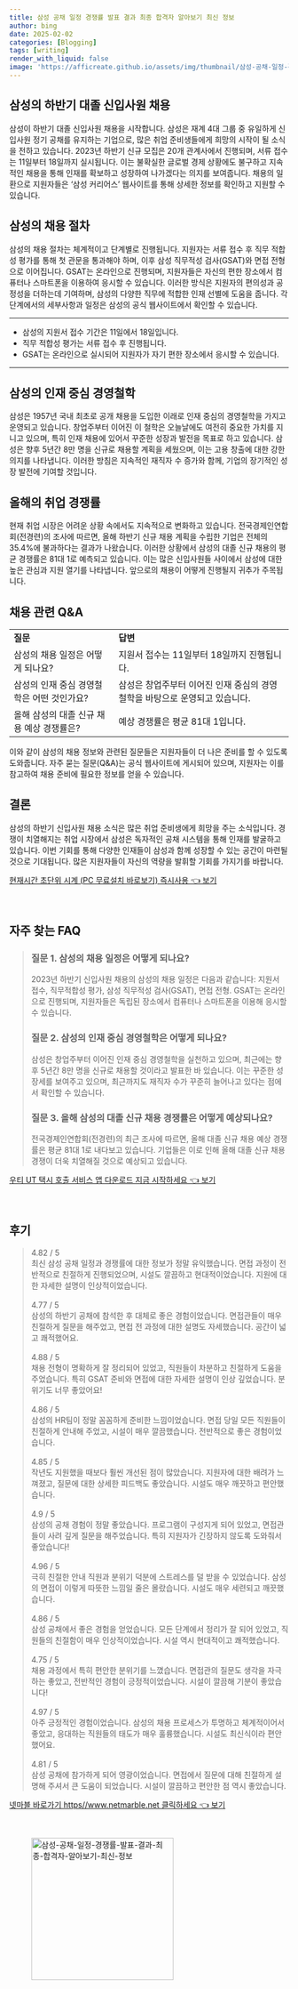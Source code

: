 ```yaml
---
title: 삼성 공채 일정 경쟁률 발표 결과 최종 합격자 알아보기 최신 정보
author: bing
date: 2025-02-02
categories: [Blogging]
tags: [writing]
render_with_liquid: false
image: 'https://afficreate.github.io/assets/img/thumbnail/삼성-공채-일정-경쟁률-발표-결과-최종-합격자-알아보기-최신-정보.webp'
---
```



<h2 id='삼성_하반기_신입사원_채용'>삼성의 하반기 대졸 신입사원 채용</h2>

<p>삼성이 하반기 대졸 신입사원 채용을 시작합니다. 삼성은 재계 4대 그룹 중 유일하게 신입사원 정기 공채를 유지하는 기업으로, 많은 취업 준비생들에게 희망의 시작이 될 소식을 전하고 있습니다. 2023년 하반기 신규 모집은 20개 관계사에서 진행되며, 서류 접수는 11일부터 18일까지 실시됩니다. 이는 불확실한 글로벌 경제 상황에도 불구하고 지속적인 채용을 통해 인재를 확보하고 성장하여 나가겠다는 의지를 보여줍니다. 채용의 일환으로 지원자들은 ‘삼성 커리어스’ 웹사이트를 통해 상세한 정보를 확인하고 지원할 수 있습니다.</p>

<h2 id='채용_절차'>삼성의 채용 절차</h2>

<p>삼성의 채용 절차는 체계적이고 단계별로 진행됩니다. 지원자는 서류 접수 후 직무 적합성 평가를 통해 첫 관문을 통과해야 하며, 이후 삼성 직무적성 검사(GSAT)와 면접 전형으로 이어집니다. GSAT는 온라인으로 진행되며, 지원자들은 자신의 편한 장소에서 컴퓨터나 스마트폰을 이용하여 응시할 수 있습니다. 이러한 방식은 지원자의 편의성과 공정성을 더하는데 기여하며, 삼성의 다양한 직무에 적합한 인재 선별에 도움을 줍니다. 각 단계에서의 세부사항과 일정은 삼성의 공식 웹사이트에서 확인할 수 있습니다.</p>

<hr />

<ul>
    <li>삼성의 지원서 접수 기간은 11일에서 18일입니다.</li>
    <li>직무 적합성 평가는 서류 접수 후 진행됩니다.</li>
    <li>GSAT는 온라인으로 실시되어 지원자가 자기 편한 장소에서 응시할 수 있습니다.</li>
</ul>

<hr />

<h2 id='인재_중심_경영철학'>삼성의 인재 중심 경영철학</h2>

<p>삼성은 1957년 국내 최초로 공개 채용을 도입한 이래로 인재 중심의 경영철학을 가지고 운영되고 있습니다. 창업주부터 이어진 이 철학은 오늘날에도 여전히 중요한 가치를 지니고 있으며, 특히 인재 채용에 있어서 꾸준한 성장과 발전을 목표로 하고 있습니다. 삼성은 향후 5년간 8만 명을 신규로 채용할 계획을 세웠으며, 이는 고용 창출에 대한 강한 의지를 나타냅니다. 이러한 방침은 지속적인 재직자 수 증가와 함께, 기업의 장기적인 성장 발전에 기여할 것입니다.</p>

<h2 id='취업_경쟁률'>올해의 취업 경쟁률</h2>

<p>현재 취업 시장은 어려운 상황 속에서도 지속적으로 변화하고 있습니다. 전국경제인연합회(전경련)의 조사에 따르면, 올해 하반기 신규 채용 계획을 수립한 기업은 전체의 35.4%에 불과하다는 결과가 나왔습니다. 이러한 상황에서 삼성의 대졸 신규 채용의 평균 경쟁률은 81대 1로 예측되고 있습니다. 이는 많은 신입사원들 사이에서 삼성에 대한 높은 관심과 지원 열기를 나타냅니다. 앞으로의 채용이 어떻게 진행될지 귀추가 주목됩니다.</p>

<h2 id='채용_정보'>채용 관련 Q&A</h2>

<table>
    <tr>
        <td><b>질문</b></td>
        <td><b>답변</b></td>
    </tr>
    <tr>
        <td>삼성의 채용 일정은 어떻게 되나요?</td>
        <td>지원서 접수는 11일부터 18일까지 진행됩니다.</td>
    </tr>
    <tr>
        <td>삼성의 인재 중심 경영철학은 어떤 것인가요?</td>
        <td>삼성은 창업주부터 이어진 인재 중심의 경영철학을 바탕으로 운영되고 있습니다.</td>
    </tr>
    <tr>
        <td>올해 삼성의 대졸 신규 채용 예상 경쟁률은?</td>
        <td>예상 경쟁률은 평균 81대 1입니다.</td>
    </tr>
</table>

<p>이와 같이 삼성의 채용 정보와 관련된 질문들은 지원자들이 더 나은 준비를 할 수 있도록 도와줍니다. 자주 묻는 질문(Q&A)는 공식 웹사이트에 게시되어 있으며, 지원자는 이를 참고하여 채용 준비에 필요한 정보를 얻을 수 있습니다.</p>

<h2 id='결론'>결론</h2>

<p>삼성의 하반기 신입사원 채용 소식은 많은 취업 준비생에게 희망을 주는 소식입니다. 경쟁이 치열해지는 취업 시장에서 삼성은 독자적인 공채 시스템을 통해 인재를 발굴하고 있습니다. 이번 기회를 통해 다양한 인재들이 삼성과 함께 성장할 수 있는 공간이 마련될 것으로 기대됩니다. 많은 지원자들이 자신의 역량을 발휘할 기회를 가지기를 바랍니다.</p>


<p><a class="click-button" title="현재시간 초단위 시계 (PC 무료설치 바로보기) 즉시사용" href="https://afficreate.github.io/posts/%ED%98%84%EC%9E%AC%EC%8B%9C%EA%B0%84-%EC%B4%88%EB%8B%A8%EC%9C%84-%EC%8B%9C%EA%B3%84-(PC-%EB%AC%B4%EB%A3%8C%EC%84%A4%EC%B9%98-%EB%B0%94%EB%A1%9C%EB%B3%B4%EA%B8%B0)-%EC%A6%89%EC%8B%9C%EC%82%AC%EC%9A%A9/" rel="dofollow">현재시간 초단위 시계 (PC 무료설치 바로보기) 즉시사용 👈 보기</a></p><br>
<h2 id='자주_찾는_FAQ'>자주 찾는 FAQ</h2>
<div itemscope="" itemtype="https://schema.org/FAQPage"> 
<blockquote> 
<div itemscope="" itemprop="mainEntity" itemtype="https://schema.org/Question"> 
<h3 itemprop="name">질문 1. 삼성의 채용 일정은 어떻게 되나요?</h3> 
<div itemscope="" itemprop="acceptedAnswer" itemtype="https://schema.org/Answer"> 
<span itemprop="text"> 
<p>2023년 하반기 신입사원 채용의 삼성의 채용 일정은 다음과 같습니다: 지원서 접수, 직무적합성 평가, 삼성 직무적성 검사(GSAT), 면접 전형. GSAT는 온라인으로 진행되며, 지원자들은 독립된 장소에서 컴퓨터나 스마트폰을 이용해 응시할 수 있습니다.</p> 
</span> 
</div> 
</div> 
<div itemscope="" itemprop="mainEntity" itemtype="https://schema.org/Question"> 
<h3 itemprop="name">질문 2. 삼성의 인재 중심 경영철학은 어떻게 되나요?</h3> 
<div itemscope="" itemprop="acceptedAnswer" itemtype="https://schema.org/Answer"> 
<span itemprop="text"> 
<p>삼성은 창업주부터 이어진 인재 중심 경영철학을 실천하고 있으며, 최근에는 향후 5년간 8만 명을 신규로 채용할 것이라고 발표한 바 있습니다. 이는 꾸준한 성장세를 보여주고 있으며, 최근까지도 재직자 수가 꾸준히 늘어나고 있다는 점에서 확인할 수 있습니다.</p> 
</span> 
</div> 
</div> 
<div itemscope="" itemprop="mainEntity" itemtype="https://schema.org/Question"> 
<h3 itemprop="name">질문 3. 올해 삼성의 대졸 신규 채용 경쟁률은 어떻게 예상되나요?</h3> 
<div itemscope="" itemprop="acceptedAnswer" itemtype="https://schema.org/Answer"> 
<span itemprop="text"> 
<p>전국경제인연합회(전경련)의 최근 조사에 따르면, 올해 대졸 신규 채용 예상 경쟁률은 평균 81대 1로 내다보고 있습니다. 기업들은 이로 인해 올해 대졸 신규 채용 경쟁이 더욱 치열해질 것으로 예상되고 있습니다.</p> 
</span> 
</div> 
</div> 
</blockquote> 
</div>
<p><a class="click-button" title="우티 UT 택시 호출 서비스 앱 다운로드 지금 시작하세요" href="https://afficreate.github.io/posts/%EC%9A%B0%ED%8B%B0-UT-%ED%83%9D%EC%8B%9C-%ED%98%B8%EC%B6%9C-%EC%84%9C%EB%B9%84%EC%8A%A4-%EC%95%B1-%EB%8B%A4%EC%9A%B4%EB%A1%9C%EB%93%9C-%EC%A7%80%EA%B8%88-%EC%8B%9C%EC%9E%91%ED%95%98%EC%84%B8%EC%9A%94/" rel="dofollow">우티 UT 택시 호출 서비스 앱 다운로드 지금 시작하세요 👈 보기</a></p><br>
<h2 id='후기'>후기</h2>
<div itemscope itemtype="https://schema.org/Product">
  <blockquote>
  <div itemprop="review" itemscope itemtype="https://schema.org/Review">
      <div itemprop="reviewRating" itemscope itemtype="https://schema.org/Rating"> <span itemprop="ratingValue">4.82</span> / <span itemprop="bestRating">5</span> </div>
      <span itemprop="reviewBody">최신 삼성 공채 일정과 경쟁률에 대한 정보가 정말 유익했습니다. 면접 과정이 전반적으로 친절하게 진행되었으며, 시설도 깔끔하고 현대적이었습니다. 지원에 대한 자세한 설명이 인상적이었습니다.</span>
  </div>
  <br>
  <div itemprop="review" itemscope itemtype="https://schema.org/Review">
      <div itemprop="reviewRating" itemscope itemtype="https://schema.org/Rating"> <span itemprop="ratingValue">4.77</span> / <span itemprop="bestRating">5</span> </div>
      <span itemprop="reviewBody">삼성의 하반기 공채에 참석한 후 대체로 좋은 경험이었습니다. 면접관들이 매우 친절하게 질문을 해주었고, 면접 전 과정에 대한 설명도 자세했습니다. 공간이 넓고 쾌적했어요.</span>
  </div>
  <br>
  <div itemprop="review" itemscope itemtype="https://schema.org/Review">
      <div itemprop="reviewRating" itemscope itemtype="https://schema.org/Rating"> <span itemprop="ratingValue">4.88</span> / <span itemprop="bestRating">5</span> </div>
      <span itemprop="reviewBody">채용 전형이 명확하게 잘 정리되어 있었고, 직원들이 차분하고 친절하게 도움을 주었습니다. 특히 GSAT 준비와 면접에 대한 자세한 설명이 인상 깊었습니다. 분위기도 너무 좋았어요!</span>
  </div>
  <br>
  <div itemprop="review" itemscope itemtype="https://schema.org/Review">
      <div itemprop="reviewRating" itemscope itemtype="https://schema.org/Rating"> <span itemprop="ratingValue">4.86</span> / <span itemprop="bestRating">5</span> </div>
      <span itemprop="reviewBody">삼성의 HR팀이 정말 꼼꼼하게 준비한 느낌이었습니다. 면접 당일 모든 직원들이 친절하게 안내해 주었고, 시설이 매우 깔끔했습니다. 전반적으로 좋은 경험이었습니다.</span>
  </div>
  <br>
  <div itemprop="review" itemscope itemtype="https://schema.org/Review">
      <div itemprop="reviewRating" itemscope itemtype="https://schema.org/Rating"> <span itemprop="ratingValue">4.85</span> / <span itemprop="bestRating">5</span> </div>
      <span itemprop="reviewBody">작년도 지원했을 때보다 훨씬 개선된 점이 많았습니다. 지원자에 대한 배려가 느껴졌고, 질문에 대한 상세한 피드백도 좋았습니다. 시설도 매우 깨끗하고 편안했습니다.</span>
  </div>
  <br>
  <div itemprop="review" itemscope itemtype="https://schema.org/Review">
      <div itemprop="reviewRating" itemscope itemtype="https://schema.org/Rating"> <span itemprop="ratingValue">4.9</span> / <span itemprop="bestRating">5</span> </div>
      <span itemprop="reviewBody">삼성의 공채 경험이 정말 좋았습니다. 프로그램이 구성지게 되어 있었고, 면접관들이 사려 깊게 질문을 해주었습니다. 특히 지원자가 긴장하지 않도록 도와줘서 좋았습니다!</span>
  </div>
  <br>
  <div itemprop="review" itemscope itemtype="https://schema.org/Review">
      <div itemprop="reviewRating" itemscope itemtype="https://schema.org/Rating"> <span itemprop="ratingValue">4.96</span> / <span itemprop="bestRating">5</span> </div>
      <span itemprop="reviewBody">극히 친절한 안내 직원과 분위기 덕분에 스트레스를 덜 받을 수 있었습니다. 삼성의 면접이 이렇게 따뜻한 느낌일 줄은 몰랐습니다. 시설도 매우 세련되고 깨끗했습니다.</span>
  </div>
  <br>
  <div itemprop="review" itemscope itemtype="https://schema.org/Review">
      <div itemprop="reviewRating" itemscope itemtype="https://schema.org/Rating"> <span itemprop="ratingValue">4.86</span> / <span itemprop="bestRating">5</span> </div>
      <span itemprop="reviewBody">삼성 공채에서 좋은 경험을 얻었습니다. 모든 단계에서 정리가 잘 되어 있었고, 직원들의 친절함이 매우 인상적이었습니다. 시설 역시 현대적이고 쾌적했습니다.</span>
  </div>
  <br>
  <div itemprop="review" itemscope itemtype="https://schema.org/Review">
      <div itemprop="reviewRating" itemscope itemtype="https://schema.org/Rating"> <span itemprop="ratingValue">4.75</span> / <span itemprop="bestRating">5</span> </div>
      <span itemprop="reviewBody">채용 과정에서 특히 편안한 분위기를 느꼈습니다. 면접관의 질문도 생각을 자극하는 좋았고, 전반적인 경험이 긍정적이었습니다. 시설이 깔끔해 기분이 좋았습니다!</span>
  </div>
  <br>
  <div itemprop="review" itemscope itemtype="https://schema.org/Review">
      <div itemprop="reviewRating" itemscope itemtype="https://schema.org/Rating"> <span itemprop="ratingValue">4.97</span> / <span itemprop="bestRating">5</span> </div>
      <span itemprop="reviewBody">아주 긍정적인 경험이었습니다. 삼성의 채용 프로세스가 투명하고 체계적이어서 좋았고, 응대하는 직원들의 태도가 매우 훌륭했습니다. 시설도 최신식이라 편안했어요.</span>
  </div>
  <br>
  <div itemprop="review" itemscope itemtype="https://schema.org/Review">
      <div itemprop="reviewRating" itemscope itemtype="https://schema.org/Rating"> <span itemprop="ratingValue">4.81</span> / <span itemprop="bestRating">5</span> </div>
      <span itemprop="reviewBody">삼성 공채에 참가하게 되어 영광이었습니다. 면접에서 질문에 대해 친절하게 설명해 주셔서 큰 도움이 되었습니다. 시설이 깔끔하고 편안한 점 역시 좋았습니다.</span>
  </div>
  </blockquote>
</div>
<p><a class="click-button" title="넷마블 바로가기 https//www.netmarble.net 클릭하세요" href="https://afficreate.github.io/posts/%EB%84%B7%EB%A7%88%EB%B8%94-%EB%B0%94%EB%A1%9C%EA%B0%80%EA%B8%B0-httpswww.netmarble.net-%ED%81%B4%EB%A6%AD%ED%95%98%EC%84%B8%EC%9A%94/" rel="dofollow">넷마블 바로가기 https//www.netmarble.net 클릭하세요 👈 보기</a></p><br>
<figure class="image"><img src="https://afficreate.github.io/assets/img/thumbnail/삼성-공채-일정-경쟁률-발표-결과-최종-합격자-알아보기-최신-정보.webp" alt="삼성-공채-일정-경쟁률-발표-결과-최종-합격자-알아보기-최신-정보" width="256" height="256"></figure>